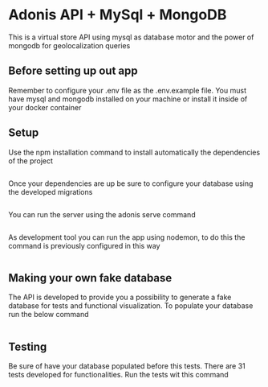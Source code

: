# Adonis API + MySql + MongoDB

This is a virtual store API using mysql as database motor and the power of mongodb for geolocalization queries

## Before setting up out app

Remember to configure your .env file as the .env.example file. You must have mysql and mongodb installed on your machine or install it inside of your docker container

## Setup

Use the npm installation command to install automatically the dependencies of the project

```npm install

```

Once your dependencies are up be sure to configure your database using the developed migrations

```adonis migration:run

```

You can run the server using the adonis serve command

```adonis serve

```

As development tool you can run the app using nodemon, to do this the command is previously configured in this way

```npm run dev

```

## Making your own fake database

The API is developed to provide you a possibility to generate a fake database for tests and functional visualization. To populate your database run the below command

```adonis seed

```

## Testing

Be sure of have your database populated before this tests. There are 31 tests developed for functionalities. Run the tests wit this command

```adonis test

```
